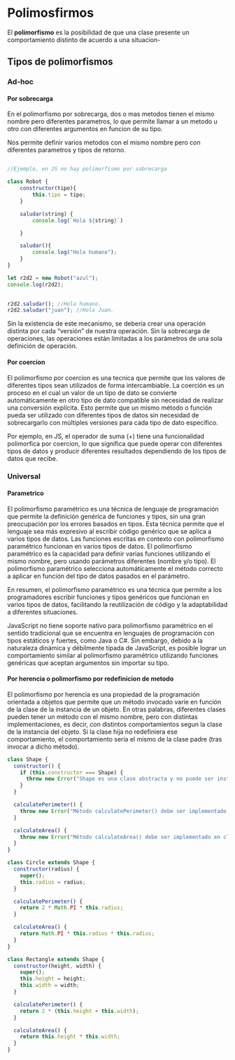 # Polimosfirmos

El **polimorfismo** es la posibilidad de que una clase presente un comportamiento distinto de acuerdo a una situacion-

## Tipos de polimorfismos

### Ad-hoc

#### Por sobrecarga

En el polimorfismo por sobrecarga, dos o mas metodos tienen el mismo nombre pero diferentes parametros, lo que permite llamar a un metodo u otro con diferentes argumentos en funcion de su tipo. 

Nos permite definir varios metodos con el mismo nombre pero con diferentes parametros y tipos de retorno.

```js

//Ejemplo, en JS no hay polimorfismo por sobrecarga

class Robot {
    constructor(tipo){
        this.tipo = tipo;
    }

    saludar(string) {
        console.log(`Hola ${string}`)

    }

    saludar(){
        console.log("Hola humano");
    }
}

let r2d2 = new Robot("azul");
console.log(r2d2);

  
r2d2.saludar(); //Hola humano.
r2d2.saludar("juan"); //Hola Juan.
```

Sin la existencia de este mecanismo, se debería crear una operación distinta por cada “versión” de nuestra operación. Sin la sobrecarga de operaciones, las operaciones están limitadas a los parámetros de una sola definición de operación.
#### Por coercion

El polimorfismo por coercion es una tecnica que permite que los valores de diferentes tipos sean utilizados de forma intercambiable. La coerción es un proceso en el cual un valor de un tipo de dato se convierte automáticamente en otro tipo de dato compatible sin necesidad de realizar una conversión explícita. Esto permite que un mismo método o función pueda ser utilizado con diferentes tipos de datos sin necesidad de sobrecargarlo con múltiples versiones para cada tipo de dato específico.

Por ejemplo, en JS, el operador de suma (+) tiene una funcionalidad polimorfica por coercion, lo que significa que puede operar con diferentes tipos de datos y producir diferentes resultados dependiendo de los tipos de datos que recibe.

### Universal

#### Parametrico

El polimorfismo paramétrico es una técnica de lenguaje de programación que permite la definición genérica de funciones y tipos, sin una gran preocupación por los errores basados en tipos. Esta técnica permite que el lenguaje sea más expresivo al escribir código genérico que se aplica a varios tipos de datos. Las funciones escritas en contexto con polimorfismo paramétrico funcionan en varios tipos de datos. El polimorfismo paramétrico es la capacidad para definir varias funciones utilizando el mismo nombre, pero usando parámetros diferentes (nombre y/o tipo). El polimorfismo paramétrico selecciona automáticamente el método correcto a aplicar en función del tipo de datos pasados en el parámetro.

En resumen, el polimorfismo paramétrico es una técnica que permite a los programadores escribir funciones y tipos genéricos que funcionan en varios tipos de datos, facilitando la reutilización de código y la adaptabilidad a diferentes situaciones.

JavaScript no tiene soporte nativo para polimorfismo paramétrico en el sentido tradicional que se encuentra en lenguajes de programación con tipos estáticos y fuertes, como Java o C#. Sin embargo, debido a la naturaleza dinámica y débilmente tipada de JavaScript, es posible lograr un comportamiento similar al polimorfismo paramétrico utilizando funciones genéricas que aceptan argumentos sin importar su tipo.

#### Por herencia o polimorfismo por redefinicion de metodo

El polimorfismo por herencia es una propiedad de la programación orientada a objetos que permite que un método invocado varíe en función de la clase de la instancia de un objeto. En otras palabras, diferentes clases pueden tener un método con el mismo nombre, pero con distintas implementaciones, es decir, con distintos comportamientos segun la clase de la instancia del objeto. Si la clase hija no redefiniera ese comportamiento, el comportamiento sería el mismo de la clase padre (tras invocar a dicho método).

```js
class Shape {
  constructor() {
    if (this.constructor === Shape) {
      throw new Error("Shape es una clase abstracta y no puede ser instanciada");
    }
  }

  calculatePerimeter() {
    throw new Error("Método calculatePerimeter() debe ser implementado en clases derivadas");
  }

  calculateArea() {
    throw new Error("Método calculateArea() debe ser implementado en clases derivadas");
  }
}

class Circle extends Shape {
  constructor(radius) {
    super();
    this.radius = radius;
  }

  calculatePerimeter() {
    return 2 * Math.PI * this.radius;
  }

  calculateArea() {
    return Math.PI * this.radius * this.radius;
  }
}

class Rectangle extends Shape {
  constructor(height, width) {
    super();
    this.height = height;
    this.width = width;
  }

  calculatePerimeter() {
    return 2 * (this.height + this.width);
  }

  calculateArea() {
    return this.height * this.width;
  }
}
```